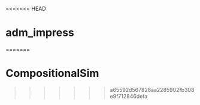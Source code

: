<<<<<<< HEAD
# adm_impress
=======
# CompositionalSim
>>>>>>> a65592d567828aa2285902fb308e9f712846defa
